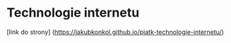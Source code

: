 # Technologie internetu 

[link do strony] (https://jakubkonkol.github.io/pjatk-technologie-internetu/)
